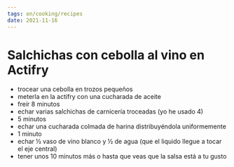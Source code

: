 ```yaml
---
tags: on/cooking/recipes
date: 2021-11-16
---
```

# Salchichas con cebolla al vino en Actifry
- trocear una cebolla en trozos pequeños
- meterla en la actifry con una cucharada de aceite
- freír 8 minutos
- echar varias salchichas de carnicería troceadas (yo he usado 4)
- 5 minutos
- echar una cucharada colmada de harina distribuyéndola uniformemente
- 1 minuto
- echar ½ vaso de vino blanco y ½ de agua (que el liquido llegue a tocar el eje central)
- tener unos 10 minutos más o hasta que veas que la salsa está a tu gusto